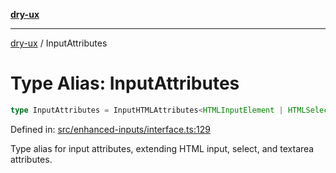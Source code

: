 [**dry-ux**](../README.md)

***

[dry-ux](../globals.md) / InputAttributes

# Type Alias: InputAttributes

```ts
type InputAttributes = InputHTMLAttributes<HTMLInputElement | HTMLSelectElement | HTMLTextAreaElement>;
```

Defined in: [src/enhanced-inputs/interface.ts:129](https://github.com/navedr/dry-ux/blob/86c22f6b530b5213bb68b86926f9eb34d851fb9f/src/enhanced-inputs/interface.ts#L129)

Type alias for input attributes, extending HTML input, select, and textarea attributes.
